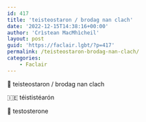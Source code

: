 ```yaml
---
id: 417
title: 'teisteostaron / brodag nan clach'
date: '2022-12-15T14:38:16+00:00'
author: 'Crìstean MacMhìcheil'
layout: post
guid: 'https://faclair.lgbt/?p=417'
permalink: /teisteostaron-brodag-nan-clach/
categories:
    - Faclair
---
```


&#x1f3f4;&#xe0067;&#xe0062;&#xe0073;&#xe0063;&#xe0074;&#xe007f; teisteostaron / brodag nan clach

&#x1f1ee;&#x1f1ea; téististéarón

&#x1f3f4;&#xe0067;&#xe0062;&#xe0065;&#xe006e;&#xe0067;&#xe007f; testosterone